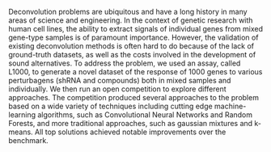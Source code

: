 Deconvolution problems are ubiquitous and have a long history in many areas of science and engineering.  In the context of genetic research with human cell lines, the ability to extract signals of individual genes from mixed gene-type samples is of paramount importance. However, the validation of existing deconvolution methods is often hard to do because of the lack of ground-truth datasets, as well as the costs involved in the development of sound alternatives. 
To address the problem, we used an assay, called L1000, to generate a novel dataset of the response of 1000 genes to various perturbagens (shRNA and compounds) both in mixed samples and individually. We then run an open competition to explore different approaches. The competition produced several approaches to the problem based on a wide variety of techniques including cutting edge machine-learning algorithms, such as Convolutional Neural Networks and Random Forests, and more traditional approaches, such as gaussian mixtures and k-means. All top solutions achieved notable improvements over the benchmark. 

